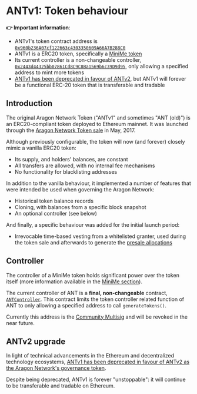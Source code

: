 # ANTv1: Token behaviour

**👉 Important information**:

* ANTv1's token contract address is [`0x960b236A07cf122663c4303350609A66A7B288C0`](https://etherscan.io/token/0x960b236A07cf122663c4303350609A66A7B288C0)
* ANTv1 is a ERC20 token, specifically a [MiniMe token](antv1-about-the-minime-token.md)
* Its current controller is a non-changeable controller, [`0x2443d44325bb07861Cd8C9C8Ba1569b6c39D9d95`](https://etherscan.io/address/0x2443d44325bb07861Cd8C9C8Ba1569b6c39D9d95), only allowing a specified address to mint more tokens
* [ANTv1 has been deprecated in favour of ANTv2](upgrading-to-antv2/), but ANTv1 will forever be a functional ERC-20 token that is transferable and tradable

## Introduction

The original Aragon Network Token ("ANTv1" and sometimes "ANT (old)") is an ERC20-compliant token deployed to Ethereum mainnet. It was launched through the [Aragon Network Token sale](https://aragon.org/blog/announcing-the-aragon-network-token-sale-fe83fe36902c) in May, 2017.

Although previously configurable, the token will now (and forever) closely mimic a vanilla ERC20 token:

* Its supply, and holders' balances, are constant
* All transfers are allowed, with no internal fee mechanisms
* No functionality for blacklisting addresses

In addition to the vanilla behaviour, it implemented a number of features that were intended be used when governing the Aragon Network:

* Historical token balance records
* Cloning, with balances from a specific block snapshot
* An optional controller (see below)

And finally, a specific behaviour was added for the initial launch period:

* Irrevocable time-based vesting from a whitelisted granter, used during the token sale and afterwards to generate the [presale allocations](https://aragon.org/blog/pre-sale-transparency-report-333e310304c)

## Controller

The controller of a MiniMe token holds significant power over the token itself (more information available in the [MiniMe section](antv1-about-the-minime-token.md)).

The current controller of ANT is a **final, non-changeable** contract, [`ANTController`](https://etherscan.io/address/0x2443d44325bb07861Cd8C9C8Ba1569b6c39D9d95#code). This contract limits the token controller related function of ANT to only allowing a specified address to call `generateTokens()`.

Currently this address is the [Community Multisig](../developers/historical-deployments.md) and will be revoked in the near future.

## ANTv2 upgrade

In light of technical advancements in the Ethereum and decentralized technology ecosystems, [ANTv1 has been deprecated in favour of ANTv2 as the Aragon Network's governance token](upgrading-to-antv2/).

Despite being deprecated, ANTv1 is forever "unstoppable": it will continue to be transferable and tradable on Ethereum.
